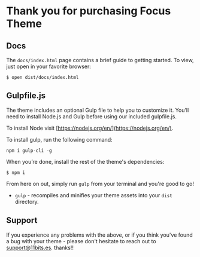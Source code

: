 # Thank you for purchasing Focus Theme #

## Docs

The `docs/index.html` page contains a brief guide to getting started.  To view, just open in your favorite browser:

```
$ open dist/docs/index.html
```

## Gulpfile.js

The theme includes an optional Gulp file to help you to customize it. You’ll need to install Node.js and Gulp before using our included gulpfile.js.

To install Node visit [https://nodejs.org/en/](https://nodejs.org/en/).

To install gulp, run the following command:

```
npm i gulp-cli -g
```

When you’re done, install the rest of the theme's dependencies:

```
$ npm i
```

From here on out, simply run `gulp` from your terminal and you're good to go!

+ `gulp` - recompiles and minifies your theme assets into your `dist` directory.

## Support

If you experience any problems with the above, or if you think you've found a bug with your theme - please don't hesitate to reach out to support@11bits.es. thanks!!
